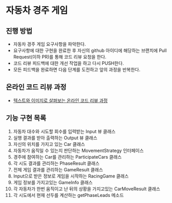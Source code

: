 # 자동차 경주 게임
## 진행 방법
* 자동차 경주 게임 요구사항을 파악한다.
* 요구사항에 대한 구현을 완료한 후 자신의 github 아이디에 해당하는 브랜치에 Pull Request(이하 PR)를 통해 코드 리뷰 요청을 한다.
* 코드 리뷰 피드백에 대한 개선 작업을 하고 다시 PUSH한다.
* 모든 피드백을 완료하면 다음 단계를 도전하고 앞의 과정을 반복한다.

## 온라인 코드 리뷰 과정
* [텍스트와 이미지로 살펴보는 온라인 코드 리뷰 과정](https://github.com/next-step/nextstep-docs/tree/master/codereview)



## 기능 구현 목록

1. 자동차 대수와 시도할 회수를 입력받는 Input 뷰 클래스
2. 실행 결과를 받아 출력하는 Output 뷰 클래스
3. 자신의 위치를 가지고 있는 Car 클래스
4. 자동차가 움직일 수 있는지 판단하는 MovementStrategy 인터페이스
5. 경주에 참여하는 Car를 관리하는 ParticipateCars 클래스
6. 각 시도 결과를 관리하는 PhaseResult 클래스
7. 전체 게임 결과를 관리하는 GameResult 클래스
8. Input으로 받은 정보로 게임을 시작하는 RacingGame 클래스
9. 게임 정보를 가지고있는 GameInfo 클래스
10. 각 자동차가 한번 움직이고 난 뒤의 상황을 가지고있는 CarMoveResult 클래스
11. 각 시도에서 현재 선두를 계산하는 getPhaseLeads 메소드
